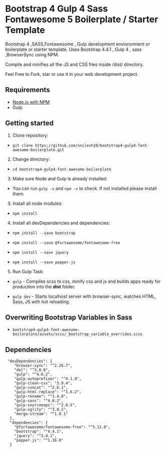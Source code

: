 # Bootstrap 4 Gulp 4 Sass Fontawesome 5 Boilerplate / Starter Template

Bootstrap 4 ,SASS,Fontawesome , Gulp development envioronment or boilerplate or starter template. Uses Bootstrap 4.4.1 , Gulp 4 , sass ,BrowserSync using NPM. 

Compile and minifies all the JS and CSS files inside /dist/ directory.

Feel Free to Fork, star or use it in your web development project.

## Requirements

- [Node.js with NPM](https://nodejs.org/en/download/ "Node Js")
- Gulp

## Getting started

1. Clone repository:

- `git clone https://github.com/snilesh10/bootstrap4-gulp4-font-awesome-boilerplate.git`

2. Change directory:

- `cd bootstrap4-gulp4-font-awesome-boilerplate`

3. Make sure Node and Gulp is already installed:
-  You can run `gulp -v` and `npm -v` to check. If not installed please install them.

3. Install all node modules:

- `npm install`

4. Install all devDependencies and dependencies:
- `npm install --save bootstrap`

- `npm install --save @fortawesome/fontawesome-free`

- `npm install --save jquery`

- `npm install --save popper.js`


5. Run Gulp Task:

- `gulp` - Compiles scss to css, minify css and js and builds apps ready for production into the **dist** folder.

- `gulp dev` - Starts localhost server with browser-sync, watches HTML, Sass, JS with hot reloading.

## Overwriting Bootstrap Variables in Sass

- `bootstrap4-gulp4-font-awesome-boilerplate/assets/scss/_bootstrap_variable_overrides.scss`

## Dependencies

```
 "devDependencies": {
    "browser-sync": "^2.26.7",
    "del": "^3.0.0",
    "gulp": "^4.0.2",
    "gulp-autoprefixer": "^4.1.0",
    "gulp-clean-css": "3.9.4",
    "gulp-concat": "^2.6.1",
    "gulp-html-replace": "^1.6.2",
    "gulp-rename": "^1.4.0",
    "gulp-sass": "^4.0.2",
    "gulp-sourcemaps": "^2.6.5",
    "gulp-uglify": "^3.0.2",
    "merge-stream": "^1.0.1"
  },
  "dependencies": {
    "@fortawesome/fontawesome-free": "^5.12.0",
    "bootstrap": "^4.4.1",
    "jquery": "^3.4.1",
    "popper.js": "^1.16.0"
  }
```
